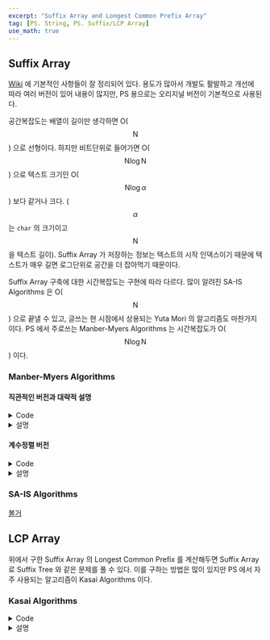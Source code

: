 ```yaml
---
excerpt: "Suffix Array and Longest Common Prefix Array"
tag: [PS. String, PS. Suffix/LCP Array]
use_math: true
---
```


## Suffix Array

[Wiki](https://en.wikipedia.org/wiki/Suffix_array) 에 기본적인 사항들이 잘 정리되어 있다. 용도가 많아서 개발도 활발하고 개선에 따라 여러 버전이 있어 내용이 많지만, PS 용으로는 오리지널 버전이 기본적으로 사용된다.

공간복잡도는 배열이 길이만 생각하면 O($$\mathrm{N}$$) 으로 선형이다. 하지만 비트단위로 들어가면 O($$\mathrm{N}\log{\mathrm{N}}$$) 으로 텍스트 크기인 O($$\mathrm{N}\log{\alpha}$$) 보다 같거나 크다. ($$\alpha$$ 는 ```char``` 의 크기이고 $$\mathrm{N}$$ 을 텍스트 길이). Suffix Array 가 저장하는 정보는 텍스트의 시작 인덱스이기 때문에 텍스트가 매우 길면 로그단위로 공간을 더 잡아먹기 때문이다.

Suffix Array 구축에 대한 시간복잡도는 구현에 따라 다르다. 많이 알려진 SA-IS Algorithms 은 O($$\mathrm{N}$$) 으로 끝낼 수 있고, 글쓰는 현 시점에서 상용되는 Yuta Mori 의 알고리즘도 마찬가지이다. PS 에서 주로쓰는 Manber-Myers Algorithms 는 시간복잡도가 O($$\mathrm{N}\log{\mathrm{N}}$$) 이다.

### Manber-Myers Algorithms

#### 직관적인 버전과 대략적 설명

<details>
<summary>Code</summary>

{% highlight c++ %}

template<int SIZE = 500001>
struct SuffixArray
{
	string src; int len = -1;
	int sa[SIZE], rk[SIZE], rk_tmp[SIZE];
	int o = 1;

	inline bool Cmp(int a, int b)
	{
		if (rk[a] != rk[b]) return rk[a] < rk[b];
		if (a + o >= len || b + o >= len)
			return a + o > b + o;      // 초과하는 Suffix 가 앞쪽에 오도록
		return  rk[a + o] < rk[b + o];   
	}
	
	void Init()
	{
		len = src.size();
		for (int i = 0; i < len; i++) { sa[i] = i; rk[i] = src[i]; }
	
		//Manber-Myers Algorithms
		for (o = 1; o < len; o <<= 1)
		{
			// Quick Sort
			sort(sa, sa + len, bind(&SuffixArray::Cmp, this, placeholders::_1, placeholders::_2));
			
			// Regrouping
			rk_tmp[sa[0]] = 0;
			for (int i = 1; i < len; i++)
				rk_tmp[sa[i]] = Cmp(sa[i-1], sa[i]) ? rk_tmp[sa[i - 1]]+1 : rk_tmp[sa[i - 1]];
			swap(rk_tmp, rk);
		}
	}
};

{% endhighlight %}

</details>

<details>
<summary>설명</summary>
<div markdown="1">
<br/>
총 $$\log{\mathrm{N}}$$ 번 정렬을 하고 퀵소트를 사용해서 O($$\mathrm{N}\log{\mathrm{N}}^2$$) 의 시간복잡도가 된다. 그래서 계수정렬 버전보단 느리지만 간단해서 먼저 소개한다. 

##### 배열

핵심적인 배열이 두개가 존재한다.
+ ```sa[]``` 는 Suffix Array 의 약자로, Suffix 자체가 들어가진 않고 Suffix 가 시작하는 인덱스가 들어간다. "banana" 에서  ```sa[2] = 4``` 라면 ```2``` 번째 Suffix 가 "na" 라는 뜻이 된다.
+  ```rk[]```는 Rank 의 약자로, ```sa[]``` 의 역배열(역함수와 비슷한 개념)이다. ```rk[4] = 2``` 라면 Suffix ```"na"``` 가 ```sa[]``` 에서 2번째에 있다는 뜻이 된다.

##### 분할정복

```sa[]``` 에 Suffix 를 넣었으므로 이제 정렬을 해야한다. 먼저 Suffix 의 첫번째 문자를 이용해서 ```rk[]``` 를 채운다. 그리고 분할정복의 방식을 이용해 $$\log{\mathrm{N}}$$ 번 정렬을 반복한다. 원리는 기본적으로 자신의 ```rk[]``` 순서대로 ```sa[]``` 를 정렬하되, 만약 ```rk[]``` 가 같으면 2의 지수승 뒤의 ```rk[]``` 를 사용해 비교하는 것이다. 즉 루프마다 1, 2, 4, 8 등의 뒤의 ```rk[]``` 를 보는 것이다.

왜 이것이 가능한지는 수학적 귀납법으로 간단히 보일 수 있다. Suffix 의 첫번째 문자와 2의 제곱수인 ```o``` 번째 뒤의 문자를 사용해서 ```rk[]``` 를 구성해두었다고 하자. 그리고 다음 루프에서 ```rk[i]``` 와 ```rk[j]``` 를 비교한다고 하자.
+ ```rk[i] != rk[j]``` 인 경우 이미 비교가 끝난 대상이다. 
+ ```rk[i] == rk[j]``` 의 경우 전제에 의해 Suffix 의 ```o/2``` 번째 문자까지는 서로 같은 상황이다. 그리고 지금 ```o``` 번째 문자까지 고려해서 비교를 해야한다. 그런데 ```rk[i+o]``` 는 그것의 ```o/2``` 번째 문자까지 비교가 마친 상황이고, 이 범위는 ```rk[i]``` 에 해당되는 Suffix 의 ```o/2``` 부터 ```o``` 번째의 문자에 해당된다. 이는 ```rk[j+o]``` 도 마찬가지이다. 그러므로 ```rk[i+o] < rk[j+o]``` 를 수행해도 지장이 없다.


##### Suffix Array 출력

{% highlight c++ %}
void Print()
{
	cout << endl;
	for (int i = 0; i < len; i++)
		cout << src.substr(sa[i], len - sa[i]) << endl;
}
{% endhighlight %}



</div></details>


#### 계수정렬 버전

<details>
<summary>Code</summary>

{% highlight c++ %}

template<int SIZE = 500002, int CSIZE = 26>
struct SuffixArray
{
	string src; int len = -1;
	int sa[SIZE], lcp[SIZE];

	// 내부사용값
	int rk[SIZE], cnt[SIZE], tmp[SIZE];
	int o = 1;
	
	inline bool Cmp(int a, int b)
	{
		if (rk[a] != rk[b]) return rk[a] < rk[b];
		if (a + o < len && b + o < len)
			return rk[a + o] < rk[b + o];
		return  a + o > b + o;
	}
	
	void CountSort()
	{
		int m = max(rk[sa[len - 1]] + 1, CSIZE)+1;
		fill(cnt, cnt + m, 0);
		for (int i = 0; i < len; i++) cnt[i + o < len ? rk[i + o]+1 : 0]++;
		for (int i = 1; i <= m; i++) cnt[i] += cnt[i - 1];
		for (int i = len-1; i >= 0; i--) tmp[--cnt[i + o < len ? rk[i + o]+1 : 0]] = i;
	
		fill(cnt, cnt + m, 0);
		for (int i = 0; i < len; i++) cnt[rk[i]]++;
		for (int i = 1; i < m; i++) cnt[i] += cnt[i - 1];
		for (int i = len - 1; i >= 0; i--) sa[--cnt[rk[tmp[i]]]] = tmp[i];
	}
	
	void Init()
	{
		len = src.size();
		int p, i;
	
		//Manber-Myers Algorithms
		for (i = 0; i < len; i++) rk[i] = src[i] - 'a';
		for (p = 0, o = 1; p+1 < len; o <<= 1)
		{
			CountSort();
			p = tmp[sa[0]] = 0;
			for (int i = 1; i < len; i++)
				tmp[sa[i]] = Cmp(sa[i - 1], sa[i]) ? ++p : p;
			swap(tmp, rk);
		}
	
		// Kasai Algorithms
		// 여기서는 len 이 1 인경우 rank 가 알파벳 오프셋이 되어 작동하지 않음에 주의
		int num = 0;
		for (int i = 0; i < len; i++)
		{
			int k = rk[i];
			if (k) {
				while (src[i + num] == src[sa[k - 1] + num]) num++;
				lcp[k] = num;
				if (num) num--;
			}
		}
	}
};


{% endhighlight %}

</details>

<details>
<summary>설명</summary>
<div markdown="1">
<br/>

총 $$\log{\mathrm{N}}$$ 번 계수정렬을 하므로 O($$\mathrm{N}\log{\mathrm{N}}$$) 의 시간복잡도가 된다. 

계수정렬은 총 2부분으로 나뉜다.
+ Suffix 에서 ```o``` 만큼 떨어진 Suffix 에 대한 Counting Sort. 
  + ```rk[i+o]``` 가 일어나는 빈도를 구하고 누적합을 수행한다. 그러면 ```cnt[i]``` 에는 Rank 가 ```i+o``` 인 Suffix 가 최대 몇번째의 ```sa[]``` 인지가 저장된다.
  + Count Sort 의 나머지 과정을 수행한다. ```tmp[]``` 에는 __시작 위치가 ```i+o``` 인 Suffix 의 Rank 순__ 으로 ```i```(Suffix 의 시작 인덱스)가 저장된다.
  + 이때 주의할 부분이 ```i+o>=len``` 의 경우로, 이땐 다른 경우보다 앞에 와야하므로 ```0``` 이 되도록 하고, 나머지는 한칸을 미뤄쓰도록 했다.

+ 시작위치가 ```i+o``` 인 Suffix 의 Rank 순서를 고려한 Counting Sort
  + 기존 ```rk[]``` 에 대해 위와 똑같이 수행한다. 단 이번에는 같은 Rank 끼리 순서가 중요하다. 이 순서는 위에서 구한 ```tmp[]``` 에 의해 결정이 된다. 
  + ```tmp[]``` 에서 뒤에오는게 나중에 와야하므로 꼭 뒤에서부터 세줘야한다.

중간에 Rank 의 서로다른 갯수가 src 문자열의 길이와 같아지면 더 정렬을 할 필요가 없으므로 ```for``` 문 탈출과정에 이를 반영시켰다. 정렬 하나하나가 오래걸려서 이 최적화가 성능을 상당히 많이 올려주므로 꼭 넣자.

</div></details>


### SA-IS Algorithms

[볼거](https://zork.net/~st/jottings/sais.html)


## LCP Array

위에서 구한 Suffix Array 의 Longest Common Prefix 를 계산해두면 Suffix Array 로 Suffix Tree 와 같은 문제를 풀 수 있다. 이를 구하는 방법은 많이 있지만 PS 에서 자주 사용되는 알고리즘이 Kasai Algorithms 이다.


### Kasai Algorithms

<details>
<summary>Code</summary>

{% highlight c++ %}

...
int num = 0; 
for (int i = 0; i < len; i++)
{
	int k = rk[i];
	if (k) {
		while (src[i + num] == src[sa[k - 1] + num]) num++;
		lcp[k] = num;
		if (num) num--;
	}	
}

{% endhighlight %}

</details>

<details>
<summary>설명</summary>
<div markdown="1">
<br/>

```lcp[]``` 는  ```sa[i]``` 와 ```sa[i-1]``` 간의 LCP 를 저장한다. 

작동하는 방식은 다음과 같다. 먼저 가장 긴 Suffix 부터 계산해서 그것의 LCP 를 구한다. 이 값을 ```A``` 라고 하자. 만약 ```A``` 가 0 보다 크다면 그것보다 바로 다음으로 긴 Suffix 는 ```A-1``` 보다 같거나 크다. 이를 고려해 다음 문자열 비교는 ```max(A-1, 0)``` 번째 문자부터 수행한다.

 이해를 돕기위해 예를들어 ```"abcabbc"``` 에서 Suffix Array 를 구하면 다음과 같다.

```
abbc
abcabbc
bbc
bc
bcabbc
c
cabbc
```

여기서 처음 구한 ```A``` 은 ```"abcabbc"``` 와 ```"abbc"``` 의 공통부분인 ```len("ab")``` 가 된다. 그런데 전 Suffix 의 앞글자만 뺀 ```"bcabbc"``` 와 ```"bbc"``` 도 Suffix 이다. 그래서 다음 순서인 ```"bcabbc"``` 의 LCP 는 ```len("ab")-1``` 보다 무조건 같거나 크다. 이 예제에는 그 사이에 다른 Suffix 가 있어서 LCP 가 이보다 더 긴 ```len("bc")``` 가 된다.

이러한 LCP 값을 추적하는 ```num``` 은 최고 $$2\mathrm{N}$$ 을 넘어서 증가 감소할 수 없으므로 시간복잡도는 O($$\mathrm{N}$$) 이 된다.

</div></details>


<br/>